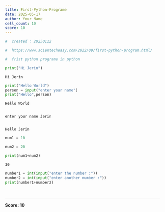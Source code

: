 ```yaml
---
title: First-Python-Programe
date: 2025-05-17
author: Your Name
cell_count: 10
score: 10
---
```


```python
#  created : 20250112
```


```python
#  https://www.scientecheasy.com/2022/09/first-python-program.html/
```


```python
#  frist python programe in python 

```


```python
print("Hi Jerin")
```

    Hi Jerin



```python
print("Hello World")
person = input("enter your name")
print("Hello",person)
```

    Hello World


    enter your name Jerin


    Hello Jerin



```python
num1 = 10 

num2 = 20 

```


```python
print(num1+num2)
```

    30



```python
number1 = int(input("enter the number :"))
number2 = int(input("enter another number :"))
print(number1+number2)
```


```python

```


```python

```


---
**Score: 10**